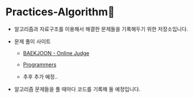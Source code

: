 Practices-Algorithm🎯
===
* 알고리즘과 자료구조를 이용해서 해결한 문제들을 기록해두기 위한 저장소입니다.

* 문제 풀이 사이트

    * [BAEKJOON - Online Judge](https://www.acmicpc.net/)

    * [Programmers](https://programmers.co.kr/)

    * 추후 추가 예정..

* 알고리즘 문제들을 풀 때마다 코드를 기록해 둘 예정입니다. 
